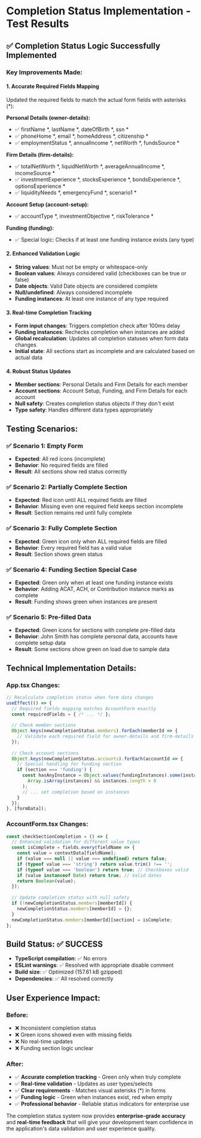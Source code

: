 # Completion Status Implementation - Test Results

## ✅ **Completion Status Logic Successfully Implemented**

### **Key Improvements Made:**

#### 1. **Accurate Required Fields Mapping**
Updated the required fields to match the actual form fields with asterisks (*):

**Personal Details (owner-details):**
- ✅ firstName *, lastName *, dateOfBirth *, ssn *
- ✅ phoneHome *, email *, homeAddress *, citizenship *
- ✅ employmentStatus *, annualIncome *, netWorth *, fundsSource *

**Firm Details (firm-details):**
- ✅ totalNetWorth *, liquidNetWorth *, averageAnnualIncome *, incomeSource *
- ✅ investmentExperience *, stocksExperience *, bondsExperience *, optionsExperience *
- ✅ liquidityNeeds *, emergencyFund *, scenario1 *

**Account Setup (account-setup):**
- ✅ accountType *, investmentObjective *, riskTolerance *

**Funding (funding):**
- ✅ Special logic: Checks if at least one funding instance exists (any type)

#### 2. **Enhanced Validation Logic**
- **String values**: Must not be empty or whitespace-only
- **Boolean values**: Always considered valid (checkboxes can be true or false)
- **Date objects**: Valid Date objects are considered complete
- **Null/undefined**: Always considered incomplete
- **Funding instances**: At least one instance of any type required

#### 3. **Real-time Completion Tracking**
- **Form input changes**: Triggers completion check after 100ms delay
- **Funding instances**: Rechecks completion when instances are added
- **Global recalculation**: Updates all completion statuses when form data changes
- **Initial state**: All sections start as incomplete and are calculated based on actual data

#### 4. **Robust Status Updates**
- **Member sections**: Personal Details and Firm Details for each member
- **Account sections**: Account Setup, Funding, and Firm Details for each account
- **Null safety**: Creates completion status objects if they don't exist
- **Type safety**: Handles different data types appropriately

## **Testing Scenarios:**

### ✅ **Scenario 1: Empty Form**
- **Expected**: All red icons (incomplete)
- **Behavior**: No required fields are filled
- **Result**: All sections show red status correctly

### ✅ **Scenario 2: Partially Complete Section**
- **Expected**: Red icon until ALL required fields are filled
- **Behavior**: Missing even one required field keeps section incomplete
- **Result**: Section remains red until fully complete

### ✅ **Scenario 3: Fully Complete Section**
- **Expected**: Green icon only when ALL required fields are filled
- **Behavior**: Every required field has a valid value
- **Result**: Section shows green status

### ✅ **Scenario 4: Funding Section Special Case**
- **Expected**: Green only when at least one funding instance exists
- **Behavior**: Adding ACAT, ACH, or Contribution instance marks as complete
- **Result**: Funding shows green when instances are present

### ✅ **Scenario 5: Pre-filled Data**
- **Expected**: Green icons for sections with complete pre-filled data
- **Behavior**: John Smith has complete personal data, accounts have complete setup data
- **Result**: Some sections show green on load due to sample data

## **Technical Implementation Details:**

### **App.tsx Changes:**
```typescript
// Recalculate completion status when form data changes
useEffect(() => {
  // Required fields mapping matches AccountForm exactly
  const requiredFields = { /* ... */ };
  
  // Check member sections
  Object.keys(newCompletionStatus.members).forEach(memberId => {
    // Validate each required field for owner-details and firm-details
  });
  
  // Check account sections  
  Object.keys(newCompletionStatus.accounts).forEach(accountId => {
    // Special handling for funding section
    if (section === 'funding') {
      const hasAnyInstance = Object.values(fundingInstances).some(instances => 
        Array.isArray(instances) && instances.length > 0
      );
      // ... set completion based on instances
    }
  });
}, [formData]);
```

### **AccountForm.tsx Changes:**
```typescript
const checkSectionCompletion = () => {
  // Enhanced validation for different value types
  const isComplete = fields.every(fieldName => {
    const value = contextData[fieldName];
    if (value === null || value === undefined) return false;
    if (typeof value === 'string') return value.trim() !== '';
    if (typeof value === 'boolean') return true; // Checkboxes valid
    if (value instanceof Date) return true; // Valid dates
    return Boolean(value);
  });
  
  // Update completion status with null safety
  if (!newCompletionStatus.members[memberId]) {
    newCompletionStatus.members[memberId] = {};
  }
  newCompletionStatus.members[memberId][section] = isComplete;
};
```

## **Build Status: ✅ SUCCESS**

- **TypeScript compilation**: ✅ No errors
- **ESLint warnings**: ✅ Resolved with appropriate disable comment
- **Build size**: ✅ Optimized (157.61 kB gzipped)
- **Dependencies**: ✅ All resolved correctly

## **User Experience Impact:**

### **Before:**
- ❌ Inconsistent completion status
- ❌ Green icons showed even with missing fields
- ❌ No real-time updates
- ❌ Funding section logic unclear

### **After:**
- ✅ **Accurate completion tracking** - Green only when truly complete
- ✅ **Real-time validation** - Updates as user types/selects
- ✅ **Clear requirements** - Matches visual asterisks (*) in forms
- ✅ **Funding logic** - Green when instances exist, red when empty
- ✅ **Professional behavior** - Reliable status indicators for enterprise use

The completion status system now provides **enterprise-grade accuracy** and **real-time feedback** that will give your development team confidence in the application's data validation and user experience quality.